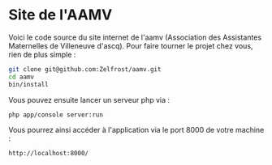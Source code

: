 # Site de l'AAMV

Voici le code source du site internet de l'aamv (Association des Assistantes Maternelles de Villeneuve d'ascq).
Pour faire tourner le projet chez vous, rien de plus simple :

```bash
git clone git@github.com:Zelfrost/aamv.git
cd aamv
bin/install
```

Vous pouvez ensuite lancer un serveur php via :

```bash
php app/console server:run
```

Vous pourrez ainsi accéder à l'application via le port 8000 de votre machine :

```
http://localhost:8000/
```
